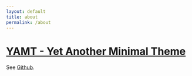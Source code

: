 ```yaml
---
layout: default
title: about
permalink: /about
---
```


# [YAMT - Yet Another Minimal Theme](https://yamt.netlify.app/)
See [Github](https://github.com/PandaSekh/Jekyll-YAMT).
